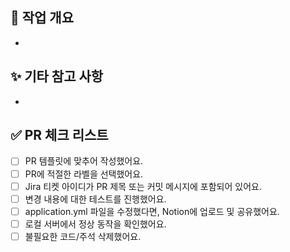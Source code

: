 ## 📌 작업 개요
<!-- 어떤 기능/버그를 작업했는지 간단히 설명해주세요 -->
- 

## ✨ 기타 참고 사항
<!-- 리뷰어가 참고해야 할 사항이나, 보완 예정인 내용이 있다면 작성해주세요 -->
- 

## ✅ PR 체크 리스트
- [ ] PR 템플릿에 맞추어 작성했어요.
- [ ] PR에 적절한 라벨을 선택했어요.
- [ ] Jira 티켓 아이디가 PR 제목 또는 커밋 메시지에 포함되어 있어요.
- [ ] 변경 내용에 대한 테스트를 진행했어요.
- [ ] application.yml 파일을 수정했다면, Notion에 업로드 및 공유했어요.
- [ ] 로컬 서버에서 정상 동작을 확인했어요.
- [ ] 불필요한 코드/주석 삭제했어요.
